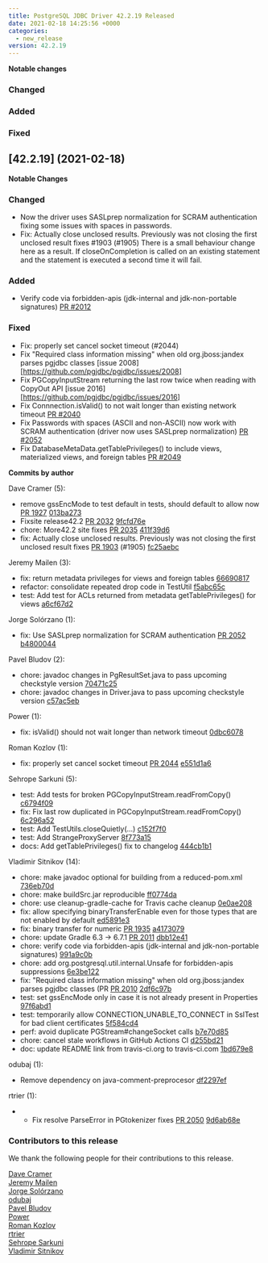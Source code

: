 ```yaml
---
title: PostgreSQL JDBC Driver 42.2.19 Released
date: 2021-02-18 14:25:56 +0000
categories:
  - new_release
version: 42.2.19
---
```

**Notable changes**

### Changed

### Added

### Fixed

## [42.2.19] (2021-02-18)

**Notable Changes**

### Changed
- Now the driver uses SASLprep normalization for SCRAM authentication fixing some issues with spaces in passwords.
- Fix: Actually close unclosed results. Previously was not closing the first unclosed result fixes #1903 (#1905)
There is a small behaviour change here as a result. If closeOnCompletion is called on an existing statement and the statement
is executed a second time it will fail.

### Added 
- Verify code via forbidden-apis (jdk-internal and jdk-non-portable signatures) [PR #2012](https://github.com/pgjdbc/pgjdbc/pull/2012)

### Fixed
- Fix: properly set cancel socket timeout (#2044)
- Fix "Required class information missing" when old org.jboss:jandex parses pgjdbc classes [issue 2008][https://github.com/pgjdbc/pgjdbc/issues/2008]
- Fix PGCopyInputStream returning the last row twice when reading with CopyOut API [issue 2016][https://github.com/pgjdbc/pgjdbc/issues/2016]
- Fix Connnection.isValid() to not wait longer than existing network timeout [PR #2040](https://github.com/pgjdbc/pgjdbc/pull/2040)
- Fix Passwords with spaces (ASCII and non-ASCII) now work with SCRAM authentication (driver now uses SASLprep normalization) [PR #2052](https://github.com/pgjdbc/pgjdbc/pull/2052)
- Fix DatabaseMetaData.getTablePrivileges() to include views, materialized views, and foreign tables [PR #2049](https://github.com/pgjdbc/pgjdbc/pull/2049)


<!--more-->

**Commits by author**

Dave Cramer (5):

* remove gssEncMode to test default in tests, should default to allow now [PR 1927](https://github.com/pgjdbc/pgjdbc/pull/1927) [013ba273](https://github.com/pgjdbc/pgjdbc/commit/013ba2730848ba43762d85d3a36a487cf2ea0ad0)
* Fixsite release42.2 [PR 2032](https://github.com/pgjdbc/pgjdbc/pull/2032) [9fcfd76e](https://github.com/pgjdbc/pgjdbc/commit/9fcfd76e7b3cf53acf7f247b4965272ad7a21b13)
* chore: More42.2 site fixes [PR 2035](https://github.com/pgjdbc/pgjdbc/pull/2035) [411f39d6](https://github.com/pgjdbc/pgjdbc/commit/411f39d61f6f874a1d0c8940fe72da4ed8416c3d)
* fix: Actually close unclosed results. Previously was not closing the first unclosed result fixes [PR 1903](https://github.com/pgjdbc/pgjdbc/pull/1903) (#1905) [fc25aebc](https://github.com/pgjdbc/pgjdbc/commit/fc25aebcec1b8abf7628bccd8cf565107afd85b1)

Jeremy Mailen (3):

* fix: return metadata privileges for views and foreign tables [66690817](https://github.com/pgjdbc/pgjdbc/commit/66690817f4b8926f8ab47a104538970c6c5e0dd3)
* refactor: consolidate repeated drop code in TestUtil [f5abc65c](https://github.com/pgjdbc/pgjdbc/commit/f5abc65c813f6564a7b9c5a6a2a96a9ccc2f8dde)
* test: Add test for ACLs returned from metadata getTablePrivileges() for views [a6cf67d2](https://github.com/pgjdbc/pgjdbc/commit/a6cf67d24bc698f62e43867f5aa61383b386e74c)

Jorge Solórzano (1):

* fix: Use SASLprep normalization for SCRAM authentication [PR 2052](https://github.com/pgjdbc/pgjdbc/pull/2052) [b4800044](https://github.com/pgjdbc/pgjdbc/commit/b4800044b3db9aef0d264baef2a95355c9059a1f)

Pavel Bludov (2):

* chore: javadoc changes in PgResultSet.java to pass upcoming checkstyle version [70471c25](https://github.com/pgjdbc/pgjdbc/commit/70471c25dbc6e64b5ed7a3c9db8bce26fe27e94d)
* chore: javadoc changes in Driver.java to pass upcoming checkstyle version [c57ac5eb](https://github.com/pgjdbc/pgjdbc/commit/c57ac5eb5dec170a24f833c64f74a63fd7b53940)

Power (1):

* fix: isValid() should not wait longer than network timeout [0dbc6078](https://github.com/pgjdbc/pgjdbc/commit/0dbc6078b98215f11413a8b0f3a15a7c08180a29)

Roman Kozlov (1):

* fix: properly set cancel socket timeout [PR 2044](https://github.com/pgjdbc/pgjdbc/pull/2044) [e551d1a6](https://github.com/pgjdbc/pgjdbc/commit/e551d1a6b41adbca8c905762bd24299a29463db2)

Sehrope Sarkuni (5):

* test: Add tests for broken PGCopyInputStream.readFromCopy() [c6794f09](https://github.com/pgjdbc/pgjdbc/commit/c6794f09572c51bceb284e38b14c07a999d1aab9)
* fix: Fix last row duplicated in PGCopyInputStream.readFromCopy() [6c296a52](https://github.com/pgjdbc/pgjdbc/commit/6c296a52d5437c318ad3a1a40af4046ce7d1ac3f)
* test: Add TestUtils.closeQuietly(...) [c152f7f0](https://github.com/pgjdbc/pgjdbc/commit/c152f7f0639391f180a74b31b3527b213818b0d0)
* test: Add StrangeProxyServer [8f773a15](https://github.com/pgjdbc/pgjdbc/commit/8f773a15ec4898af66806e851090e62d38edfb88)
* docs: Add getTablePrivileges() fix to changelog [444cb1b1](https://github.com/pgjdbc/pgjdbc/commit/444cb1b17b17bcde378e97805b3ee61c50eba0be)

Vladimir Sitnikov (14):

* chore: make javadoc optional for building from a reduced-pom.xml [736eb70d](https://github.com/pgjdbc/pgjdbc/commit/736eb70d76549afc3906362ffd3747cb6a311443)
* chore: make buildSrc.jar reproducible [ff0774da](https://github.com/pgjdbc/pgjdbc/commit/ff0774da883287e9f012dd09f510e062167143e3)
* chore: use cleanup-gradle-cache for Travis cache cleanup [0e0ae208](https://github.com/pgjdbc/pgjdbc/commit/0e0ae208e50de479c64e4afd25e5b3c1e5874d68)
* fix: allow specifying binaryTransferEnable even for those types that are not enabled by default [ed5891e3](https://github.com/pgjdbc/pgjdbc/commit/ed5891e3f019977ee0a999c7e572ace34b3bd918)
* fix: binary transfer for numeric [PR 1935](https://github.com/pgjdbc/pgjdbc/pull/1935) [a4173079](https://github.com/pgjdbc/pgjdbc/commit/a4173079dfd35c95de984f369cab0d5e7f951ed7)
* chore: update Gradle 6.3 -> 6.7.1 [PR 2011](https://github.com/pgjdbc/pgjdbc/pull/2011) [dbb12e41](https://github.com/pgjdbc/pgjdbc/commit/dbb12e41390054ee8a58508e4004e3834a86a7ea)
* chore: verify code via forbidden-apis (jdk-internal and jdk-non-portable signatures) [991a9c0b](https://github.com/pgjdbc/pgjdbc/commit/991a9c0b4d2eea6bbbccc0afd2aa5d63b804e306)
* chore: add org.postgresql.util.internal.Unsafe for forbidden-apis suppressions [6e3be122](https://github.com/pgjdbc/pgjdbc/commit/6e3be12203fd4f76992d2ab88bcdb4a21a0b44d0)
* fix: "Required class information missing" when old org.jboss:jandex parses pgjdbc classes (PR [PR 2010](https://github.com/pgjdbc/pgjdbc/pull/2010) [2df6c97b](https://github.com/pgjdbc/pgjdbc/commit/2df6c97b6b4a1c39d03099efa62e85bbc907723f)
* test: set gssEncMode only in case it is not already present in Properties [97f6abd1](https://github.com/pgjdbc/pgjdbc/commit/97f6abd1c8cc16af4056bceccc3c1f52faa27c02)
* test: temporarily allow CONNECTION_UNABLE_TO_CONNECT in SslTest for bad client certificates [5f584cd4](https://github.com/pgjdbc/pgjdbc/commit/5f584cd4a5c2f19a526874e14c66fad4ab1b2d79)
* perf: avoid duplicate PGStream#changeSocket calls [b7e70d85](https://github.com/pgjdbc/pgjdbc/commit/b7e70d856276ff75dc487bc20694c7ff5ddebbaa)
* chore: cancel stale workflows in GitHub Actions CI [d255bd21](https://github.com/pgjdbc/pgjdbc/commit/d255bd21778c00dafa40e6b096f052aea61d29a8)
* doc: update README link from travis-ci.org to travis-ci.com [1bd679e8](https://github.com/pgjdbc/pgjdbc/commit/1bd679e84edf854df92d1bd7d1cd006cc0360c61)

odubaj (1):

* Remove dependency on java-comment-preprocesor [df2297ef](https://github.com/pgjdbc/pgjdbc/commit/df2297ef6b4d26c1de9a5c90e0f8c524dd437425)

rtrier (1):

* * Fix resolve ParseError in PGtokenizer fixes [PR 2050](https://github.com/pgjdbc/pgjdbc/pull/2050) [9d6ab68e](https://github.com/pgjdbc/pgjdbc/commit/9d6ab68ebfaba68244a49c86186021d32f93ff2f)

<a name="contributors_{{ page.version }}"></a>
### Contributors to this release

We thank the following people for their contributions to this release.

[Dave Cramer](davec@postgresintl.com)  
[Jeremy Mailen](https://github.com/jeremymailen)  
[Jorge Solórzano](https://github.com/jorsol)  
[odubaj](https://github.com/odubaj)  
[Pavel Bludov](https://github.com/pbludov)  
[Power](https://github.com/Powerrr)  
[Roman Kozlov](https://github.com/Powerrr)  
[rtrier](https://github.com/rtrier)  
[Sehrope Sarkuni](https://github.com/sehrope)  
[Vladimir Sitnikov](https://github.com/vlsi)  
